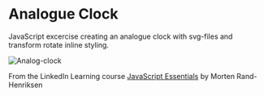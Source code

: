 # Analogue Clock

JavaScript excercise creating an analogue clock with svg-files and transform rotate inline styling.

![Analog-clock](https://user-images.githubusercontent.com/57984239/79977731-06fafd00-849f-11ea-9709-d0ad747e5f63.JPG)

From the LinkedIn Learning course [JavaScript Essentials](https://www.linkedin.com/learning/javascript-essential-training-3) by Morten Rand-Henriksen
